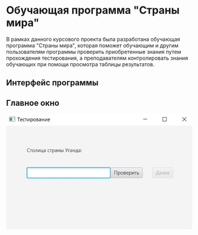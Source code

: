 # Обучающая программа "Страны мира"
В рамках данного курсового проекта была разработана обучающая программа "Страны мира", которая поможет обучающим и другим пользователям программы проверить приобретенные знания путем прохождения тестирования, а преподавателям контролировать знания обучающих при помощи просмотра таблицы результатов.

## Интерфейс программы
## Главное окно
![ГЛАВНОЕ ОКНО](1.jpg)
